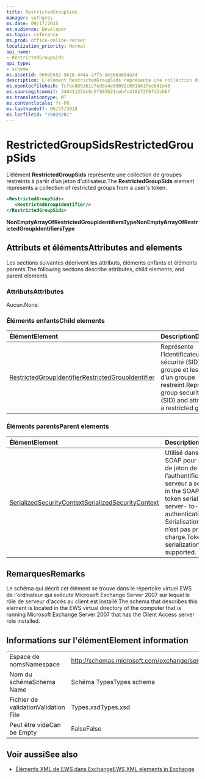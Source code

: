 ```yaml
---
title: RestrictedGroupSids
manager: sethgros
ms.date: 09/17/2015
ms.audience: Developer
ms.topic: reference
ms.prod: office-online-server
localization_priority: Normal
api_name:
- RestrictedGroupSids
api_type:
- schema
ms.assetid: 569ab552-5616-444a-a7f5-de366a684a34
description: L’élément RestrictedGroupSids représente une collection de groupes restreints à partir d’un jeton d’utilisateur.
ms.openlocfilehash: fcfee809261c7ed0a4e0d092c091841fec641e46
ms.sourcegitcommit: 34041125dc8c5f993b21cebfc4f8b72f0fd2cb6f
ms.translationtype: MT
ms.contentlocale: fr-FR
ms.lasthandoff: 06/25/2018
ms.locfileid: "19829201"
---
```

# <a name="restrictedgroupsids"></a><span data-ttu-id="20547-103">RestrictedGroupSids</span><span class="sxs-lookup"><span data-stu-id="20547-103">RestrictedGroupSids</span></span>

<span data-ttu-id="20547-104">L’élément **RestrictedGroupSids** représente une collection de groupes restreints à partir d’un jeton d’utilisateur.</span><span class="sxs-lookup"><span data-stu-id="20547-104">The **RestrictedGroupSids** element represents a collection of restricted groups from a user's token.</span></span> 
  
```xml
<RestrictedGroupSids>
   <RestrictedGroupIdentifier/>
</RestrictedGroupSids>
```

 <span data-ttu-id="20547-105">**NonEmptyArrayOfRestrictedGroupIdentifiersType**</span><span class="sxs-lookup"><span data-stu-id="20547-105">**NonEmptyArrayOfRestrictedGroupIdentifiersType**</span></span>
## <a name="attributes-and-elements"></a><span data-ttu-id="20547-106">Attributs et éléments</span><span class="sxs-lookup"><span data-stu-id="20547-106">Attributes and elements</span></span>

<span data-ttu-id="20547-107">Les sections suivantes décrivent les attributs, éléments enfants et éléments parents.</span><span class="sxs-lookup"><span data-stu-id="20547-107">The following sections describe attributes, child elements, and parent elements.</span></span>
  
### <a name="attributes"></a><span data-ttu-id="20547-108">Attributs</span><span class="sxs-lookup"><span data-stu-id="20547-108">Attributes</span></span>

<span data-ttu-id="20547-109">Aucun.</span><span class="sxs-lookup"><span data-stu-id="20547-109">None.</span></span>
  
### <a name="child-elements"></a><span data-ttu-id="20547-110">Éléments enfants</span><span class="sxs-lookup"><span data-stu-id="20547-110">Child elements</span></span>

|<span data-ttu-id="20547-111">**Élément**</span><span class="sxs-lookup"><span data-stu-id="20547-111">**Element**</span></span>|<span data-ttu-id="20547-112">**Description**</span><span class="sxs-lookup"><span data-stu-id="20547-112">**Description**</span></span>|
|:-----|:-----|
|[<span data-ttu-id="20547-113">RestrictedGroupIdentifier</span><span class="sxs-lookup"><span data-stu-id="20547-113">RestrictedGroupIdentifier</span></span>](restrictedgroupidentifier.md) <br/> |<span data-ttu-id="20547-114">Représente l’identificateur de sécurité (SID) de groupe et les attributs d’un groupe restreint.</span><span class="sxs-lookup"><span data-stu-id="20547-114">Represents the group security identifier (SID) and attributes for a restricted group.</span></span>  <br/> |
   
### <a name="parent-elements"></a><span data-ttu-id="20547-115">Éléments parents</span><span class="sxs-lookup"><span data-stu-id="20547-115">Parent elements</span></span>

|<span data-ttu-id="20547-116">**Élément**</span><span class="sxs-lookup"><span data-stu-id="20547-116">**Element**</span></span>|<span data-ttu-id="20547-117">**Description**</span><span class="sxs-lookup"><span data-stu-id="20547-117">**Description**</span></span>|
|:-----|:-----|
|[<span data-ttu-id="20547-118">SerializedSecurityContext</span><span class="sxs-lookup"><span data-stu-id="20547-118">SerializedSecurityContext</span></span>](serializedsecuritycontext.md) <br/> |<span data-ttu-id="20547-119">Utilisé dans l’en-tête SOAP pour sérialisation de jeton de l’authentification de serveur à serveur.</span><span class="sxs-lookup"><span data-stu-id="20547-119">Used in the SOAP header for token serialization in server- to-server authentication.</span></span> <span data-ttu-id="20547-120">Sérialisation de jeton n’est pas pris en charge.</span><span class="sxs-lookup"><span data-stu-id="20547-120">Token serialization is not supported.</span></span>  <br/> |
   
## <a name="remarks"></a><span data-ttu-id="20547-121">Remarques</span><span class="sxs-lookup"><span data-stu-id="20547-121">Remarks</span></span>

<span data-ttu-id="20547-122">Le schéma qui décrit cet élément se trouve dans le répertoire virtuel EWS de l'ordinateur qui exécute Microsoft Exchange Server 2007 sur lequel le rôle de serveur d'accès au client est installé.</span><span class="sxs-lookup"><span data-stu-id="20547-122">The schema that describes this element is located in the EWS virtual directory of the computer that is running Microsoft Exchange Server 2007 that has the Client Access server role installed.</span></span>
  
## <a name="element-information"></a><span data-ttu-id="20547-123">Informations sur l'élément</span><span class="sxs-lookup"><span data-stu-id="20547-123">Element information</span></span>

|||
|:-----|:-----|
|<span data-ttu-id="20547-124">Espace de noms</span><span class="sxs-lookup"><span data-stu-id="20547-124">Namespace</span></span>  <br/> |http://schemas.microsoft.com/exchange/services/2006/types  <br/> |
|<span data-ttu-id="20547-125">Nom du schéma</span><span class="sxs-lookup"><span data-stu-id="20547-125">Schema Name</span></span>  <br/> |<span data-ttu-id="20547-126">Schéma Types</span><span class="sxs-lookup"><span data-stu-id="20547-126">Types schema</span></span>  <br/> |
|<span data-ttu-id="20547-127">Fichier de validation</span><span class="sxs-lookup"><span data-stu-id="20547-127">Validation File</span></span>  <br/> |<span data-ttu-id="20547-128">Types.xsd</span><span class="sxs-lookup"><span data-stu-id="20547-128">Types.xsd</span></span>  <br/> |
|<span data-ttu-id="20547-129">Peut être vide</span><span class="sxs-lookup"><span data-stu-id="20547-129">Can be Empty</span></span>  <br/> |<span data-ttu-id="20547-130">False</span><span class="sxs-lookup"><span data-stu-id="20547-130">False</span></span>  <br/> |
   
## <a name="see-also"></a><span data-ttu-id="20547-131">Voir aussi</span><span class="sxs-lookup"><span data-stu-id="20547-131">See also</span></span>



- [<span data-ttu-id="20547-132">Éléments XML de EWS dans Exchange</span><span class="sxs-lookup"><span data-stu-id="20547-132">EWS XML elements in Exchange</span></span>](ews-xml-elements-in-exchange.md)

